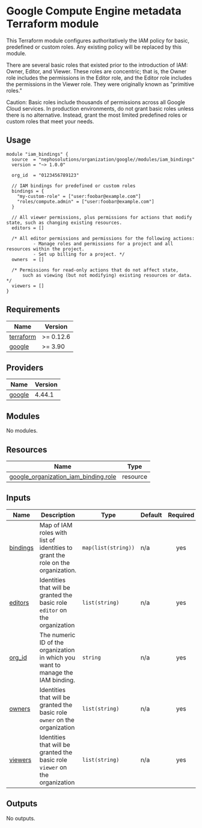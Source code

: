 # Google Compute Engine metadata Terraform module

This Terraform module configures authoritatively the IAM policy for basic, predefined or custom roles.
Any existing policy will be replaced by this module.

There are several basic roles that existed prior to the introduction of IAM:
Owner, Editor, and Viewer. These roles are concentric; that is, the Owner role includes the permissions in the Editor role,
and the Editor role includes the permissions in the Viewer role. They were originally known as "primitive roles."

Caution:
  Basic roles include thousands of permissions across all Google Cloud services.
  In production environments, do not grant basic roles unless there is no alternative.
  Instead, grant the most limited predefined roles or custom roles that meet your needs.


## Usage

```hcl
module "iam_bindings" {
  source  = "nephosolutions/organization/google//modules/iam_bindings"
  version = "~> 1.0.0"

  org_id  = "0123456789123"

  // IAM bindings for predefined or custom roles
  bindings = {
    "my-custom-role" = ["user:foobar@example.com"]
    "roles/compute.admin" = ["user:foobar@example.com"]
  }

  // All viewer permissions, plus permissions for actions that modify state, such as changing existing resources.
  editors = []

  /* All editor permissions and permissions for the following actions:
          - Manage roles and permissions for a project and all resources within the project.
          - Set up billing for a project. */
  owners  = []

  /* Permissions for read-only actions that do not affect state,
      such as viewing (but not modifying) existing resources or data. */
  viewers = []
}
```

<!-- BEGINNING OF PRE-COMMIT-TERRAFORM DOCS HOOK -->
## Requirements

| Name | Version |
|------|---------|
| <a name="requirement_terraform"></a> [terraform](#requirement\_terraform) | >= 0.12.6 |
| <a name="requirement_google"></a> [google](#requirement\_google) | >= 3.90 |

## Providers

| Name | Version |
|------|---------|
| <a name="provider_google"></a> [google](#provider\_google) | 4.44.1 |

## Modules

No modules.

## Resources

| Name | Type |
|------|------|
| [google_organization_iam_binding.role](https://registry.terraform.io/providers/hashicorp/google/latest/docs/resources/organization_iam_binding) | resource |

## Inputs

| Name | Description | Type | Default | Required |
|------|-------------|------|---------|:--------:|
| <a name="input_bindings"></a> [bindings](#input\_bindings) | Map of IAM roles with list of identities to grant the role on the organization. | `map(list(string))` | n/a | yes |
| <a name="input_editors"></a> [editors](#input\_editors) | Identities that will be granted the basic role `editor` on the organization | `list(string)` | n/a | yes |
| <a name="input_org_id"></a> [org\_id](#input\_org\_id) | The numeric ID of the organization in which you want to manage the IAM binding. | `string` | n/a | yes |
| <a name="input_owners"></a> [owners](#input\_owners) | Identities that will be granted the basic role `owner` on the organization | `list(string)` | n/a | yes |
| <a name="input_viewers"></a> [viewers](#input\_viewers) | Identities that will be granted the basic role `viewer` on the organization | `list(string)` | n/a | yes |

## Outputs

No outputs.
<!-- END OF PRE-COMMIT-TERRAFORM DOCS HOOK -->
